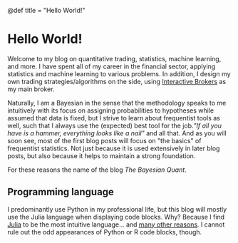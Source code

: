 @def title = "Hello World!"

# Hello World!

Welcome to my blog on quantitative trading, statistics, machine learning, and more. I have spent all of my career in the financial sector, applying statistics and machine learning to various problems. In addition, I design my own trading strategies/algorithms on the side, using [Interactive Brokers](https://www.interactivebrokers.com/en/home.php) as my main broker.

Naturally, I am a Bayesian in the sense that the methodology speaks to me intuitively with its focus on assigning probabilities to hypotheses while assumed that data is fixed, but I strive to learn about frequentist tools as well, such that I always use the (expected) best tool for the job._"If all you have is a hammer, everything looks like a nail"_ and all that. And as you will soon see, most of the first blog posts will focus on "the basics" of frequentist statistics. Not just because it is used extensively in later blog posts, but also because it helps to maintain a strong foundation.

For these reasons the name of the blog _The Bayesian Quant_.

## Programming language
I predominantly use Python in my professional life, but this blog will mostly use the Julia language when displaying code blocks. Why? Because I find [Julia](https://julialang.org/) to be the most intuitive language... and [many other reasons](https://julialang.org/blog/2012/02/why-we-created-julia/). I cannot rule out the odd appearances of Python or R code blocks, though.